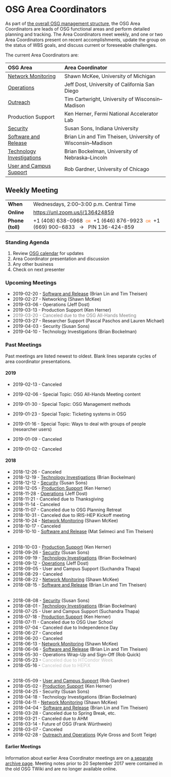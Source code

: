 # OSG Area Coordinators

As part of [the overall OSG management structure](/), the OSG Area Coordinators are leads of OSG functional areas
and perform detailed planning and tracking.  The Area Coordinators meet weekly, and one or two Area Coordinators present
on recent accomplishments, update the group on the status of WBS goals, and discuss current or foreseeable challenges.

The current Area Coordinators are:

| OSG Area | Area Coordinator |
| :------- | :--------------- |
| [Network Monitoring](https://opensciencegrid.org/networking/) | Shawn McKee, University of Michigan |
| [Operations](https://opensciencegrid.org/operations/) | Jeff Dost, University of California San Diego |
| [Outreach](https://opensciencegrid.org/outreach/) | Tim Cartwright, University of Wisconsin&ndash;Madison |
| Production Support | Ken Herner, Fermi National Accelerator Lab |
| [Security](https://opensciencegrid.org/security/) | Susan Sons, Indiana University |
| [Software and Release](https://opensciencegrid.org/technology/) | Brian Lin and Tim Theisen, University of Wisconsin&ndash;Madison |
| [Technology Investigations](https://opensciencegrid.org/technology/) | Brian Bockelman, University of Nebraska&ndash;Lincoln |
| [User and Campus Support](https://support.opensciencegrid.org/) | Rob Gardner, University of Chicago |


## Weekly Meeting

<table>
  <tr> <td><strong>When</strong></td> <td>Wednesdays, 2:00–3:00 p.m. Central Time</td> </tr>
  <tr> <td><strong>Online</strong></td> <td><a href="https://unl.zoom.us/j/136424859">https://unl.zoom.us/j/136424859</a></td> </tr>
  <tr>
    <td><strong>Phone (toll)</strong></td>
    <td>
      +1 (408) 638-0968
      <span style="color: #F60; font-variant: small-caps; padding: 0 0.5ex;">or</span>
      +1 (646) 876-9923
      <span style="color: #F60; font-variant: small-caps; padding: 0 0.5ex;">or</span>
      +1 (669) 900-6833
      <span style="padding: 0 1ex;">&rarr;</span>
      PIN 136-424-859
    </td>
  </tr>
</table>

### Standing Agenda

1. Review [OSG calendar](https://indico.fnal.gov/categoryDisplay.py?categId=86) for updates
1. Area Coordinator presentation and discussion
1. Any other business
1. Check on next presenter


### Upcoming Meetings

- 2019-02-20 - [Software and Release](https://docs.google.com/document/d/1dDvjhCOERBvlzCP2KkV0HI4iJR_iVrFtZ5A7ZPyRJ4w/edit?usp=sharing) (Brian Lin and Tim Theisen)
- 2019-02-27 - Networking (Shawn McKee)
- 2019-03-06 - Operations (Jeff Dost)
- 2019-03-13 - Production Support (Ken Herner)
- <span style="color: gray;">2019-03-20 - Canceled due to the OSG All-Hands Meeting</span>
- 2019-03-27 - Researcher Support (Pascal Paschos and Lauren Michael)
- 2019-04-03 - Security (Susan Sons)
- 2019-04-10 - Technology Investigations (Brian Bockelman)

### Past Meetings

Past meetings are listed newest to oldest.  Blank lines separate cycles of area coordinator presentations.

#### 2019

- 2019-02-13 - Canceled
- 2019-02-06 - Special Topic: OSG All-Hands Meeting content
- 2019-01-30 - Special Topic: OSG Management methods
- 2019-01-23 - Special Topic: Ticketing systems in OSG
- 2019-01-16 - Special Topic: Ways to deal with groups of people (researcher users)

- 2019-01-09 - Canceled
- 2019-01-02 - Canceled

#### 2018

- 2018-12-26 - Canceled
- 2018-12-19 - [Technology Investigations](https://drive.google.com/file/d/1M8STaL58uUSQgkMIQFtcENBgeMFS0rKU/) (Brian Bockelman)
- 2018-12-12 - [Security](https://docs.google.com/document/d/1EZbyytpsBefyg_VObPaSy64ulmsJmZZOvnz1niQYQkM/) (Susan Sons)
- 2018-12-05 - [Production Support](https://drive.google.com/file/d/1WIhtOvYgdadXTssv-droZRWhvaPjXGud/view) (Ken Herner)
- 2018-11-28 - [Operations](https://docs.google.com/presentation/d/1EpseXAfn4tgxFLNlwR3bWKIML2Z54TUCOxrkV0rlsy0/edit?usp=sharing) (Jeff Dost)
- 2018-11-21 - Canceled due to Thanksgiving
- 2018-11-14 - Canceled
- 2018-11-07 - Canceled due to OSG Planning Retreat
- 2018-10-31 - Canceled due to IRIS-HEP Kickoff meeting
- 2018-10-24 - [Network Monitoring](https://drive.google.com/file/d/1wiTMthjYJTKWqr7TmsLUrQ6JikSVaQFU/view) (Shawn McKee)
- 2018-10-17 - Canceled
- 2018-10-10 - [Software and Release](https://drive.google.com/open?id=1nT7Got0Kx4v0WsF7KL354PrFiiXnijmB8XerAORrHdI) (Mat Selmeci and Tim Theisen)

<div style="height: 0.5ex"></div>

- 2018-10-03 - [Production Support](https://drive.google.com/open?id=15HeGdM6SuxxjRwALWyhMCIZsw0N1hO63) (Ken Herner)
- 2018-09-26 - [Security](https://drive.google.com/open?id=19HzdJXpaZe6ERQlVTyaVt4PaBUxPIoCH) (Susan Sons)
- 2018-09-19 - [Technology Investigations](https://drive.google.com/open?id=1ve9NvQxX26Kv7uVOjcK_Q0yOX6wIpvgQ) (Brian Bockelman)
- 2018-09-12 - [Operations](https://docs.google.com/presentation/d/1TRm_wYuwjYy4v4Jord8UJ05FkkVuuXL7k5KZYdBmLHo/edit?usp=sharing) (Jeff Dost)
- 2018-09-05 - User and Campus Support (Suchandra Thapa)
- 2018-08-29 - Canceled
- 2018-08-22 - [Network Monitoring](https://drive.google.com/open?id=1dBrnZPxGxQCjvsPZldfr9CYXvQKlXqa6) (Shawn McKee)
- 2018-08-15 - [Software and Release](https://docs.google.com/document/d/1WtFgyym3s_APX3P7xzNnwZ8RrfDvuD7QGbaXiqVvUyk/edit?usp=sharing) (Brian Lin and Tim Theisen)

<div style="height: 0.5ex"></div>

- 2018-08-08 - [Security](https://drive.google.com/file/d/16jJstzegvnQqh-4zoJI-GsnBT6jguToT/view?usp=sharing) (Susan Sons)
- 2018-08-01 - [Technology Investigations](https://drive.google.com/open?id=1L6ZWEbnE_gzi8upraXG7-HBsZ3mV6Ksm) (Brian Bockelman)
- 2018-07-25 - User and Campus Support (Suchandra Thapa)
- 2018-07-18 - [Production Support](https://drive.google.com/file/d/1Ehh_1uWpjxxVhvEU3feMr9aTzFgsWoWJ/view) (Ken Herner)
- 2018-07-11 - Canceled due to OSG User School
- 2018-07-04 - Canceled due to Independence Day
- 2018-06-27 - Canceled
- 2018-06-20 - Canceled
- 2018-06-13 - [Network Monitoring](https://drive.google.com/open?id=1Ut9I4XIW-OlNC3gRsv2wj2ne_HIr9vOA) (Shawn McKee)
- 2018-06-06 - [Software and Release](https://docs.google.com/document/d/1flgOBN2IJ4j8FzftE4Za6tGD5JSp-XpErdrYj8OEYLk/edit?usp=sharing) (Brian Lin and Tim Theisen)
- 2018-05-30 - Operations Wrap-Up and Sign-Off (Rob Quick)
- 2018-05-23 - <span style="color: silver;">Canceled due to HTCondor Week</span>
- 2018-05-16 - <span style="color: silver;">Canceled due to HEPiX</span>

<div style="height: 0.5ex"></div>

- 2018-05-09 - [User and Campus Support](https://docs.google.com/presentation/d/1WJ0cu3a-Ni0jiWnjTDnUC7T90URzNuCy-saORd93NmI/edit?usp=sharing) (Rob Gardner)
- 2018-05-02 - [Production Support](https://drive.google.com/file/d/1vwacMzpxI6U1LEt6yJgdY6X04to9fnPo/view) (Ken Herner)
- 2018-04-25 - Security (Susan Sons)
- 2018-04-18 - Technology Investigations (Brian Bockelman)
- 2018-04-11 - [Network Monitoring](https://drive.google.com/file/d/1nFGASJubvOVkGmfjVoryRImQTXjcnHtn/view) (Shawn McKee)
- 2018-04-04 - [Software and Release](https://docs.google.com/document/d/16ENmHa2IUwCxXOZ7tddPF3D4nxJjcCgkRA7pv7Z2SvU/edit?usp=sharing) (Brian Lin and Tim Theisen)
- 2018-03-28 - Canceled due to Spring Break, etc.
- 2018-03-21 - Canceled due to AHM
- 2018-03-14 - Future of OSG (Frank Würthwein)
- 2018-03-07 - Canceled
- 2018-02-28 - [Outreach and Operations](https://github.com/opensciencegrid/operations/blob/master/docs/ac-27-2-2018.md) (Kyle Gross and Scott Teige)

#### Earlier Meetings

Information about earlier Area Coordinator meetings are on [a separate archive page](/ac-meeting-archive).  Meeting
notes prior to 20 September 2017 were contained in the old OSG TWiki and are no longer available online.
